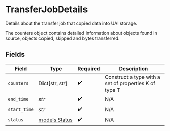 # TransferJobDetails

Details about the transfer job
that copied data into UAI storage.

The counters object contains detailed
information about objects found in source,
objects copied, skipped and bytes transferred.


## Fields

| Field                                                 | Type                                                  | Required                                              | Description                                           |
| ----------------------------------------------------- | ----------------------------------------------------- | ----------------------------------------------------- | ----------------------------------------------------- |
| `counters`                                            | Dict[str, *str*]                                      | :heavy_check_mark:                                    | Construct a type with a set of properties K of type T |
| `end_time`                                            | *str*                                                 | :heavy_check_mark:                                    | N/A                                                   |
| `start_time`                                          | *str*                                                 | :heavy_check_mark:                                    | N/A                                                   |
| `status`                                              | [models.Status](../models/status.md)                  | :heavy_check_mark:                                    | N/A                                                   |